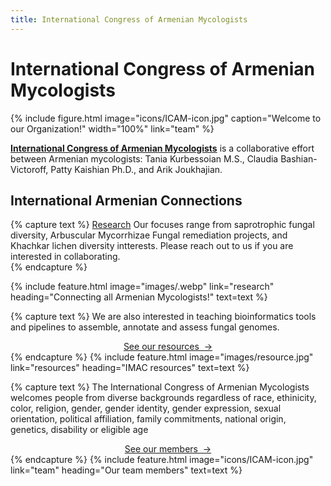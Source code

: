 ```yaml
---
title: International Congress of Armenian Mycologists
---
```


# <i class="fas fa-dna"></i>International Congress of Armenian Mycologists

{%
  include figure.html
  image="icons/ICAM-icon.jpg"
  caption="Welcome to our Organization!"
  width="100%"
  link="team"
%}


[**International Congress of Armenian Mycologists**](https://ICArmenian-Mycologists.github.io/) is a collaborative effort between Armenian mycologists: Tania Kurbessoian M.S., Claudia Bashian-Victoroff, Patty Kaishian Ph.D., and Arik Joukhajian. 

## International Armenian Connections

{% capture text %}
[Research](research) Our focuses range from saprotrophic fungal diversity, Arbuscular Mycorrhizae Fungal remediation projects, and Khachkar lichen diversity intterests. Please reach out to us if you are interested in collaborating. <br>
{% endcapture %}

{%
  include feature.html
  image="images/.webp"
  link="research"
  heading="Connecting all Armenian Mycologists!"
  text=text
%}

{% capture text %}
We are also interested in teaching bioinformatics tools and pipelines to assemble, annotate and assess fungal genomes. <br>


<center><a href="(https://ICArmenian-Mycologists.github.io/resources/">See our resources &nbsp;→</a></center>
{% endcapture %}
{%
  include feature.html
  image="images/resource.jpg"
  link="resources"
  heading="IMAC resources"
  text=text
%}

{% capture text %}
The International Congress of Armenian Mycologists welcomes people from diverse backgrounds regardless of race, ethinicity, color, religion, gender, gender identity, gender expression, sexual orientation, political affiliation, family commitments, national origin, genetics, disability or eligible age  <br>


<center><a href=("https://ICArmenian-Mycologists.github.io/team/">See our members &nbsp;→</a></center>
{% endcapture %}
{%
  include feature.html
  image="icons/ICAM-icon.jpg"
  link="team"
  heading="Our team members"
  text=text
%}
